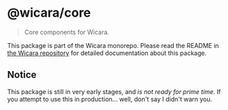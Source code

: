 # @wicara/core

> Core components for Wicara.

This package is part of the Wicara monorepo. Please read the README in [the Wicara repository](https://github.com/kata-ai/wicara) for detailed documentation about this package.

## Notice

This package is still in very early stages, and _is not ready for prime time_. If you attempt to use this in production... well, don't say I didn't warn you.
